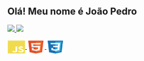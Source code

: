  ## Olá! Meu nome é João Pedro
 <div>
  <a href="https://github.com/jopedropm">
  <img height="165em" src="https://github-readme-stats.vercel.app/api?username=jopedropm&show_icons=true&theme=dracula&include_all_commits=true&count_private=true"/>
  <img height="165em" src="https://github-readme-stats.vercel.app/api/top-langs/?username=jopedropm&layout=compact&langs_count=7&theme=dracula"/>  
</div>
<div style="display: inline_block"><br>
  <img align="center" alt="Jope-Js" height="30" width="40" src="https://raw.githubusercontent.com/devicons/devicon/master/icons/javascript/javascript-plain.svg">
  <img align="center" alt="Jope-HTML" height="30" width="40" src="https://raw.githubusercontent.com/devicons/devicon/master/icons/html5/html5-original.svg">
  <img align="center" alt="Jope-CSS" height="30" width="40" src="https://raw.githubusercontent.com/devicons/devicon/master/icons/css3/css3-original.svg">
</div>
 
  ##
  
<!---
jopedropm/jopedropm is a ✨ special ✨ repository because its `README.md` (this file) appears on your GitHub profile.
You can click the Preview link to take a look at your changes.
--->

